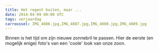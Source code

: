 ```yaml
---
title: Het regent buiten, maar ...
date: 2014-04-09 00:00 UTC
tags: verjaardag
carroussel: IMG_4086.jpg,IMG_4087.jpg,IMG_4088.jpg,IMG_4089.jpg
---
```

Binnen is het tijd om zijn nieuwe zonnebril te passen. Hier de eerste (en mogelijk enige) foto's van een 'coole' look van onze zoon.
